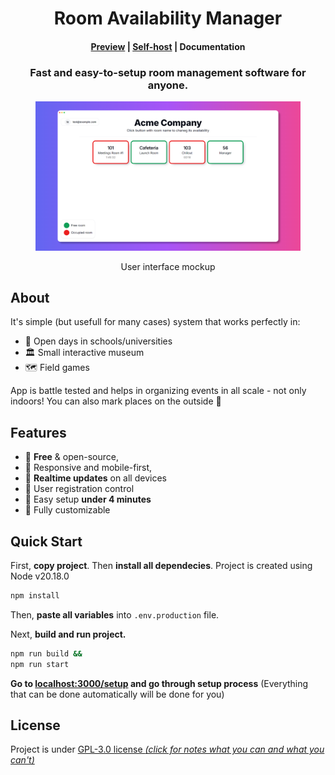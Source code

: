 <h1 align="center">Room Availability Manager</h1>
<h4 align="center">
    <a href="https://room-availability-manager.vercel.app">Preview</a> |
    <a href="#quick-start">Self-host</a> |
    <a>Documentation</a>
</h4>
<h3 align="center">Fast and easy-to-setup room management software for anyone.<br /></h2>
<div align="center">
<figure align="center">
    
![Desktop Mockup](/public/repo/desktop.png)
<figcaption>User interface mockup</figcaption>
</figure>
</div>

## About
It's simple (but usefull for many cases) system that works perfectly in:
- 🏫&nbsp;Open days in schools/universities
- 🏛️&nbsp;Small interactive museum
- 🗺️&nbsp;Field games

App is battle tested and helps in organizing events in all scale - not only indoors! You can also mark places on the outside 🌱

## Features
- 💯&nbsp;**Free** & open-source,
- 📱&nbsp;Responsive and mobile-first,
- 🔄&nbsp;**Realtime updates** on all devices
- 🔐&nbsp;User registration control
- 🚀&nbsp;Easy setup **under 4 minutes**
- 🎨&nbsp;Fully customizable

## Quick Start
First, **copy project**. Then **install all dependecies**. Project is created using Node v20.18.0
```bash
npm install
```
Then, **paste all variables** into `.env.production` file.
<!-- change to Gtihub Wiki page -->
Next, **build and run project.**
```bash
npm run build &&
npm run start
```
**Go to [localhost:3000/setup](http://localhost:3000/setup) and go through setup process** (Everything that can be done automatically will be done for you)

## License
Project is under [GPL-3.0 license *(click for notes what you can and what you can't)*](https://choosealicense.com/licenses/gpl-3.0/)
